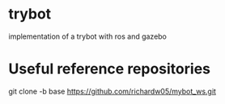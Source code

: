# trybot
implementation of a trybot with ros and gazebo

# Useful reference repositories
git clone -b base https://github.com/richardw05/mybot_ws.git



